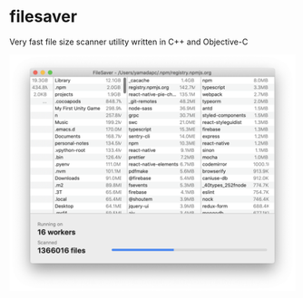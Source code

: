 # filesaver
Very fast file size scanner utility written in C++ and Objective-C

![](/screenshot.png)
